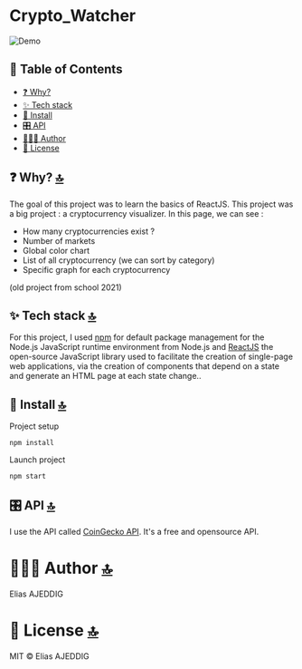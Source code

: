 # Crypto_Watcher

![Demo](/src/assets/Animation.gif)

## 📖 Table of Contents

- [❓ Why?](#-why-)
- [✨ Tech stack](#-tech-stack-)
- [💾 Install](#-install-)
- [🎛️ API](#️-api-)
- [👨🏼‍💻 Author](#-author-)
- [📄 License](#-license-)

## ❓ Why? [🔝](#-table-of-contents)
The goal of this project was to learn the basics of ReactJS. This project was a big project : a cryptocurrency visualizer. In this page, we can see :
- How many cryptocurrencies exist ?
- Number of markets
- Global color chart
- List of all cryptocurrency (we can sort by category)
- Specific graph for each cryptocurrency

(old project from school 2021)

## ✨ Tech stack [🔝](#-table-of-contents)
For this project, I used [npm](https://www.npmjs.com/) for default package management for the Node.js JavaScript runtime environment from Node.js and [ReactJS](https://reactjs.org/) the open-source JavaScript library used to facilitate the creation of single-page web applications, via the creation of components that depend on a state and generate an HTML page at each state change..


## 💾 Install [🔝](#-table-of-contents)

Project setup
```
npm install
```

Launch project 
```
npm start
```

## 🎛️ API [🔝](#-table-of-contents)
I use the API called [CoinGecko  API](https://www.coingecko.com/en/api). It's a free and opensource API. 

# 👨🏼‍💻 Author [🔝](#-table-of-contents) 
Elias AJEDDIG

# 📄 License [🔝](#-table-of-contents) 
MIT © Elias AJEDDIG


